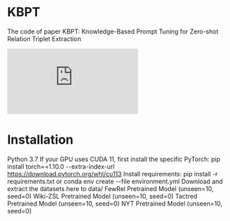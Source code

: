 # KBPT
The code of paper KBPT: Knowledge-Based Prompt Tuning for Zero-shot Relation Triplet Extraction

![image](https://github.com/Phevos75/KBPT/blob/main/Img/Figure-1.pdf)

# Installation
Python 3.7
If your GPU uses CUDA 11, first install the specific PyTorch: pip install torch==1.10.0 --extra-index-url https://download.pytorch.org/whl/cu113
Install requirements: pip install -r requirements.txt or conda env create --file environment.yml
Download and extract the datasets here to data/
FewRel Pretrained Model (unseen=10, seed=0)
Wiki-ZSL Pretrained Model (unseen=10, seed=0)
Tactred Pretrained Model (unseen=10, seed=0)
NYT Pretrained Model (unseen=10, seed=0)
